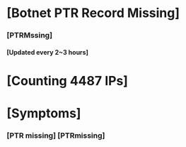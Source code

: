 # [Botnet PTR Record Missing]
### [PTRMssing]
#### [Updated every 2~3 hours]

# [Counting 4487 IPs]

# [Symptoms] 
###   [PTR missing] [PTRmissing]

